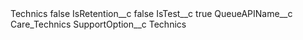 <?xml version="1.0" encoding="UTF-8"?>
<CustomMetadata xmlns="http://soap.sforce.com/2006/04/metadata" xmlns:xsi="http://www.w3.org/2001/XMLSchema-instance" xmlns:xsd="http://www.w3.org/2001/XMLSchema">
    <label>Technics</label>
    <protected>false</protected>
    <values>
        <field>IsRetention__c</field>
        <value xsi:type="xsd:boolean">false</value>
    </values>
    <values>
        <field>IsTest__c</field>
        <value xsi:type="xsd:boolean">true</value>
    </values>
    <values>
        <field>QueueAPIName__c</field>
        <value xsi:type="xsd:string">Care_Technics</value>
    </values>
    <values>
        <field>SupportOption__c</field>
        <value xsi:type="xsd:string">Technics</value>
    </values>
</CustomMetadata>
